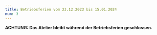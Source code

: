 ```yaml
---
title: Betriebsferien vom 23.12.2023 bis 15.01.2024
num: 3
---
```


__ACHTUNG: Das Atelier bleibt während der Betriebsferien geschlossen.__
